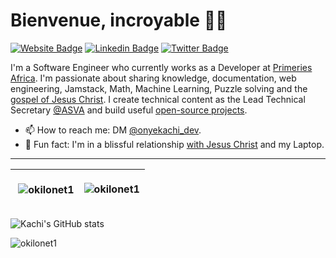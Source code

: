 # Bienvenue, incroyable 👋🏾

[![Website Badge](https://img.shields.io/badge/-Portfolio-3B7EBF?style=for-the-badge&logo=Google-Chrome&logoColor=white&link=https://onyekachi.dev)](https://onyekachi.dev)  [![Linkedin Badge](https://img.shields.io/badge/-LinkedIn-3B7EBF?style=for-the-badge&logo=Linkedin&logoColor=white&link=https://www.linkedin.com/in/kachi-james)](https://www.linkedin.com/in/kachi-james) [![Twitter Badge](https://img.shields.io/badge/-@onyekachi_dev-3B7EBF?style=for-the-badge&logo=twitter&logoColor=white&link=https://twitter.com/onyekachi_dev)](https://twitter.com/onyekachi_dev)

I'm a Software Engineer who currently works as a Developer at [Primeries Africa](https://primeries.com). I'm passionate about sharing knowledge, documentation, web engineering, Jamstack, Math, Machine Learning, Puzzle solving and the [gospel of Jesus Christ](https://www.biblegateway.com/passage/?search=1+Corinthians+15%3A1-11&version=NKJV). I create technical content as the Lead Technical Secretary [@ASVA](https://github.com/ABUAD-Salt-Valley-Associates-ASVA) and build useful [open-source projects](https://github.com/okilonet1).

- 📫 How to reach me: DM [@onyekachi_dev](https://twitter.com/onyekachi_dev).
- 💙 Fun fact: I'm in a blissful relationship [with Jesus Christ](https://www.goodreads.com/book/show/1147548.Jonathan_Edwards_Knowing_Christ) and my Laptop.

---

| <p>&nbsp;<img align="center" src="https://github-readme-stats.vercel.app/api?username=okilonet1&show_icons=true&locale=en" alt="okilonet1" /></p> | <img align="center" src="https://github-readme-streak-stats.herokuapp.com/?user=okilonet1&" alt="okilonet1" /> |
| ------------- | ------------- |


<img align="center" src="https://github-readme-stats.vercel.app/api/top-langs/?username=okilonet1&langs_count=8&layout=compact&hide=php&hide_border=true" alt="Kachi's GitHub stats" />

<p align="left"> <img src="https://komarev.com/ghpvc/?username=okilonet1&label=Profile%20views&color=0e75b6&style=flat" alt="okilonet1" /> </p>
